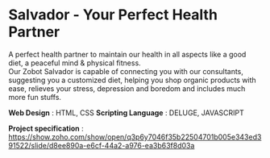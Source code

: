 # Salvador - Your Perfect Health Partner
A perfect health partner to maintain our health in all aspects like a good diet, a peaceful mind & physical fitness.                       
Our Zobot Salvador is capable of connecting you with our consultants, suggesting you a customized diet, helping you shop organic products with ease, relieves your stress, depression and boredom and includes much more fun stuffs.

**Web Design** : HTML, CSS
**Scripting Language** : DELUGE, JAVASCRIPT

**Project specification** : https://show.zoho.com/show/open/q3p6y7046f35b22504701b005e343ed391522/slide/d8ee890a-e6cf-44a2-a976-ea3b63f8d03a

